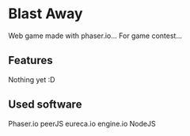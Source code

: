 # Blast Away
Web game made with phaser.io... For game contest...
## Features
Nothing yet :D
## Used software
Phaser.io
peerJS
eureca.io
engine.io
NodeJS
